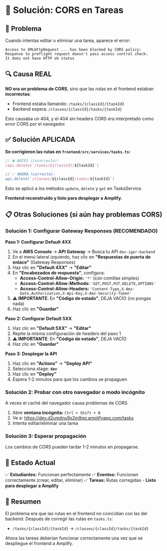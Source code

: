 # 🔧 Solución: CORS en Tareas

## 🐛 Problema

Cuando intentas editar o eliminar una tarea, aparece el error:
```
Access to XMLHttpRequest ... has been blocked by CORS policy: 
Response to preflight request doesn't pass access control check: 
It does not have HTTP ok status
```

## 🔍 Causa REAL

**NO era un problema de CORS**, sino que las rutas en el frontend estaban **incorrectas**:

- Frontend estaba llamando: `/tasks/{classId}/{taskId}`
- Backend espera: `/classes/{classId}/tasks/{taskId}`

Esto causaba un 404, y el 404 sin headers CORS era interpretado como error CORS por el navegador.

## ✅ Solución APLICADA

**Se corrigieron las rutas en `frontend/src/services/tasks.ts`:**

```typescript
// ❌ ANTES (incorrecto):
/api.delete(`/tasks/${classId}/${taskId}`)

// ✅ AHORA (correcto):
api.delete(`/classes/${classId}/tasks/${taskId}`)
```

Esto se aplicó a los métodos `update`, `delete` y `get` en TasksService.

**Frontend reconstruido y listo para desplegar a Amplify.**

## 📋 Otras Soluciones (si aún hay problemas CORS)

### Solución 1: Configurar Gateway Responses (RECOMENDADO)

**Paso 1: Configurar Default 4XX**

1. Ve a **AWS Console** → **API Gateway** → Busca tu API `dev-iger-backend`
2. En el menú lateral izquierdo, haz clic en **"Respuestas de puerta de enlace"** (Gateway Responses)
3. Haz clic en **"Default 4XX"** → **"Editar"**
4. En **"Encabezados de respuesta"**, configura:
   - **Access-Control-Allow-Origin:** `'*'` (con comillas simples)
   - **Access-Control-Allow-Methods:** `'GET,POST,PUT,DELETE,OPTIONS'`
   - **Access-Control-Allow-Headers:** `'Content-Type,X-Amz-Date,Authorization,X-Api-Key,X-Amz-Security-Token'`
5. ⚠️ **IMPORTANTE**: En **"Código de estado"**, DEJA VACÍO (no pongas nada)
6. Haz clic en **"Guardar"**

**Paso 2: Configurar Default 5XX**

1. Haz clic en **"Default 5XX"** → **"Editar"**
2. Repite la misma configuración de headers del paso 1
3. ⚠️ **IMPORTANTE**: En **"Código de estado"**, DEJA VACÍO
4. Haz clic en **"Guardar"**

**Paso 3: Desplegar la API**

1. Haz clic en **"Actions"** → **"Deploy API"**
2. Selecciona stage: **`dev`**
3. Haz clic en **"Deploy"**
4. Espera 1-2 minutos para que los cambios se propaguen

### Solución 2: Probar con otro navegador o modo incógnito

A veces el caché del navegador causa problemas de CORS.

1. Abre **ventana incógnita:** `Ctrl + Shift + N`
2. Ve a: https://dev.d2umdnu9x2m9qg.amplifyapp.com/tasks
3. Intenta editar/eliminar una tarea

### Solución 3: Esperar propagación

Los cambios de CORS pueden tardar 1-2 minutos en propagarse.

## 📝 Estado Actual

✅ **Estudiantes:** Funcionan perfectamente
✅ **Eventos:** Funcionan correctamente (crear, editar, eliminar)
✅ **Tareas:** Rutas corregidas - **Listo para desplegar a Amplify**

## 🎯 Resumen

El problema era que las rutas en el frontend no coincidían con las del backend. Después de corregir las rutas en `tasks.ts`:
- `/tasks/{classId}/{taskId}` → `/classes/{classId}/tasks/{taskId}`

Ahora las tareas deberían funcionar correctamente una vez que se despliegue el frontend a Amplify.


